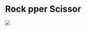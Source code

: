 # Rock pper Scissor 

![](https://res.cloudinary.com/dvukj9sqf/image/upload/v1607701058/Screenshot_2020-12-11_18-05-55-305_ptw9cp.png)
